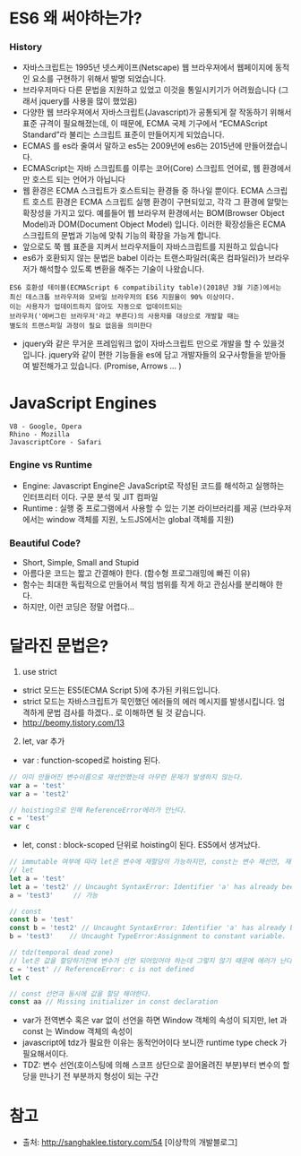 # ES6 왜 써야하는가?

### History
- 자바스크립트는 1995년 넷스케이프(Netscape) 웹 브라우져에서 웹페이지에 동적인 요소를 구현하기 위해서 발명 되었습니다.
- 브라우저마다 다른 문법을 지원하고 있었고 이것을 통일시키기가 어려웠습니다 (그래서 jquery를 사용을 많이 했었음)
- 다양한 웹 브라우져에서 자바스크립트(Javascript)가 공통되게 잘 작동하기 위해서 표준 규격이 필요해졌는데, 이 때문에, ECMA 국제 기구에서 “ECMAScript Standard”라 불리는 스크립트 표준이 만들어지게 되었습니다.
- ECMAS 를 es라 줄여서 말하고 es5는 2009년에 es6는 2015년에 만들어졌습니다.
- ECMAScript는 자바 스크립트를 이루는 코어(Core) 스크립트 언어로, 웹 환경에서만 호스트 되는 언어가 아닙니다
- 웹 환경은 ECMA 스크립트가 호스트되는 환경들 중 하나일 뿐이다. ECMA 스크립트 호스트 환경은 ECMA 스크립트 실행 환경이 구현되있고, 각각 그 환경에 알맞는 확장성을 가지고 있다. 예를들어 웹 브라우져 환경에서는 BOM(Browser Object Model)과 DOM(Document Object Model) 입니다. 이러한 확장성들은 ECMA 스크립트의 문법과 기능에 맞춰 기능의 확장을 가능게 합니다.
- 앞으로도 쭉 웹 표준을 지켜서 브라우저들이 자바스크립트를 지원하고 있습니다
- es6가 호환되지 않는 문법은 babel 이라는 트랜스파일러(혹은 컴파일러)가 브라우저가 해석할수 있도록 변환을 해주는 기술이 나왔습니다.
```
ES6 호환성 테이블(ECMAScript 6 compatibility table)(2018년 3월 기준)에서는 
최신 데스크톱 브라우저와 모바일 브라우저의 ES6 지원율이 90% 이상이다. 
이는 사용자가 업데이트하지 않아도 자동으로 업데이트되는 
브라우저('에버그린 브라우저'라고 부른다)의 사용자를 대상으로 개발할 때는 
별도의 트랜스파일 과정이 필요 없음을 의미한다
```
- jquery와 같은 무거운 프레임워크 없이 자바스크립트 만으로 개발을 할 수 있을것입니다. jquery와 같이 편한 기능들을 es에 담고 개발자들의 요구사항들을 받아들여 발전해가고 있습니다. (Promise, Arrows ... )

# JavaScript Engines
```
V8 - Google, Opera
Rhino - Mozilla
JavascriptCore - Safari
```
### Engine vs Runtime
- Engine: Javascript Engine은 JavaScript로 작성된 코드를 해석하고 실행하는 인터프리터 이다. 구문 분석 및 JIT 컴파일
- Runtime : 실행 중 프로그램에서 사용할 수 있는 기본 라이브러리를 제공 (브라우저에서는 window 객체를 지원, 노드JS에서는 global 객체를 지원)

### Beautiful Code?
- Short, Simple, Small and Stupid 
- 아름다운 코드는 짧고 간결해야 한다. (함수형 프로그래밍에 빠진 이유) 
- 함수는 최대한 독립적으로 만들어서 책임 범위를 작게 하고 관심사를 분리해야 한다. 
- 하지만, 이런 코딩은 정말 어렵다…



# 달라진 문법은?

1. use strict
- strict 모드는 ES5(ECMA Script 5)에 추가된 키워드입니다. 
- strict 모드는 자바스크립트가 묵인했던 에러들의 에러 메시지를 발생시킵니다. 엄격하게 문법 검사를 하겠다.. 로 이해하면 될 것 같습니다.
- http://beomy.tistory.com/13


2. let, var 추가
- var : function-scoped로 hoisting 된다.
```javascript
// 이미 만들어진 변수이름으로 재선언했는데 아무런 문제가 발생하지 않는다.
var a = 'test'
var a = 'test2'

// hoisting으로 인해 ReferenceError에러가 안난다.
c = 'test'
var c
```
- let, const : block-scoped 단위로 hoisting이 된다. ES5에서 생겨났다.
```javascript
// immutable 여부에 따라 let은 변수에 재할당이 가능하지만, const는 변수 재선언, 재할당 모두 불가능하다.
// let
let a = 'test'
let a = 'test2' // Uncaught SyntaxError: Identifier 'a' has already been declared
a = 'test3'     // 가능

// const
const b = 'test'
const b = 'test2' // Uncaught SyntaxError: Identifier 'a' has already been declared
b = 'test3'    // Uncaught TypeError:Assignment to constant variable.

// tdz(temporal dead zone)
// let은 값을 할당하기전에 변수가 선언 되어있어야 하는데 그렇지 않기 때문에 에러가 난다.
c = 'test' // ReferenceError: c is not defined
let c

// const 선언과 동시에 값을 할당 해야한다.
const aa // Missing initializer in const declaration
```
- var가 전역변수 혹은 var 없이 선언을 하면 Window 객체의 속성이 되지만, let 과 const 는 Window 객체의 속성이 
- javascript에 tdz가 필요한 이유는 동적언어이다 보니깐 runtime type check 가 필요해서이다.
- TDZ: 변수 선언(호이스팅에 의해 스코프 상단으로 끌어올려진 부분)부터 변수의 할당을 만나기 전 부분까지 형성이 되는 구간


# 참고
- 출처: http://sanghaklee.tistory.com/54 [이상학의 개발블로그]
